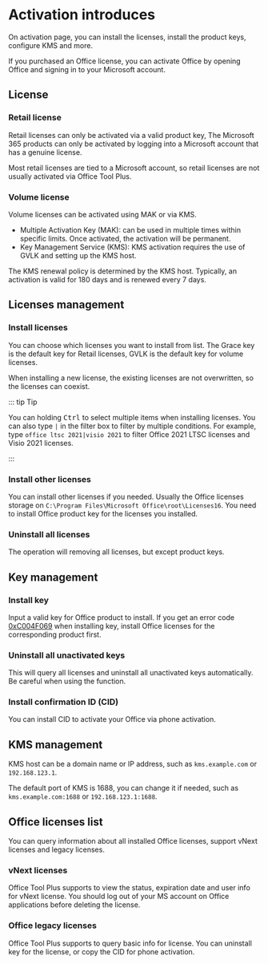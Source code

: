 # Activation introduces

On activation page, you can install the licenses, install the product keys, configure KMS and more.

If you purchased an Office license, you can activate Office by opening Office and signing in to your Microsoft account.

## License

### Retail license

Retail licenses can only be activated via a valid product key, The Microsoft 365 products can only be activated by logging into a Microsoft account that has a genuine license.

Most retail licenses are tied to a Microsoft account, so retail licenses are not usually activated via Office Tool Plus.

### Volume license

Volume licenses can be activated using MAK or via KMS.

- Multiple Activation Key (MAK): can be used in multiple times within specific limits. Once activated, the activation will be permanent.
- Key Management Service (KMS): KMS activation requires the use of GVLK and setting up the KMS host.

The KMS renewal policy is determined by the KMS host. Typically, an activation is valid for 180 days and is renewed every 7 days.

## Licenses management

### Install licenses

You can choose which licenses you want to install from list. The Grace key is the default key for Retail licenses, GVLK  is the default key for volume licenses.

When installing a new license, the existing licenses are not overwritten, so the licenses can coexist.

::: tip Tip

You can holding <kbd>Ctrl</kbd> to select multiple items when installing licenses. You can also type `|` in the filter box to filter by multiple conditions. For example, type `office ltsc 2021|visio 2021` to filter Office 2021 LTSC licenses and Visio 2021 licenses.

:::

### Install other licenses

You can install other licenses if you needed. Usually the Office licenses storage on `C:\Program Files\Microsoft Office\root\Licenses16`. You need to install Office product key for the licenses you installed.

### Uninstall all licenses

The operation will removing all licenses, but except product keys.

## Key management

### Install key

Input a valid key for Office product to install. If you get an error code [0xC004F069](/faq/activation.md#_0xc004f069) when installing key, install Office licenses for the corresponding product first.

### Uninstall all unactivated keys

This will query all licenses and uninstall all unactivated keys automatically. Be careful when using the function.

### Install confirmation ID (CID)

You can install CID to activate your Office via phone activation.

## KMS management

KMS host can be a domain name or IP address, such as `kms.example.com` or `192.168.123.1`.

The default port of KMS is 1688, you can change it if needed, such as `kms.example.com:1688` or `192.168.123.1:1688`.

## Office licenses list

You can query information about all installed Office licenses, support vNext licenses and legacy licenses.

### vNext licenses

Office Tool Plus supports to view the status, expiration date and user info for vNext license. You should log out of your MS account on Office applications before deleting the license.

### Office legacy licenses

Office Tool Plus supports to query basic info for license. You can uninstall key for the license, or copy the CID for phone activation.
